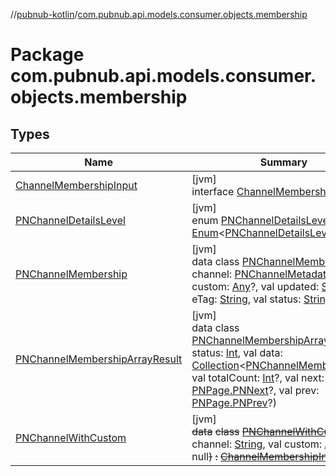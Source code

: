 //[pubnub-kotlin](../../index.md)/[com.pubnub.api.models.consumer.objects.membership](index.md)

# Package com.pubnub.api.models.consumer.objects.membership

## Types

| Name | Summary |
|---|---|
| [ChannelMembershipInput](-channel-membership-input/index.md) | [jvm]<br>interface [ChannelMembershipInput](-channel-membership-input/index.md) |
| [PNChannelDetailsLevel](-p-n-channel-details-level/index.md) | [jvm]<br>enum [PNChannelDetailsLevel](-p-n-channel-details-level/index.md) : [Enum](https://kotlinlang.org/api/latest/jvm/stdlib/kotlin/-enum/index.html)&lt;[PNChannelDetailsLevel](-p-n-channel-details-level/index.md)&gt; |
| [PNChannelMembership](-p-n-channel-membership/index.md) | [jvm]<br>data class [PNChannelMembership](-p-n-channel-membership/index.md)(val channel: [PNChannelMetadata](../com.pubnub.api.models.consumer.objects.channel/-p-n-channel-metadata/index.md)?, val custom: [Any](https://kotlinlang.org/api/latest/jvm/stdlib/kotlin/-any/index.html)?, val updated: [String](https://kotlinlang.org/api/latest/jvm/stdlib/kotlin/-string/index.html), val eTag: [String](https://kotlinlang.org/api/latest/jvm/stdlib/kotlin/-string/index.html), val status: [String](https://kotlinlang.org/api/latest/jvm/stdlib/kotlin/-string/index.html)?) |
| [PNChannelMembershipArrayResult](-p-n-channel-membership-array-result/index.md) | [jvm]<br>data class [PNChannelMembershipArrayResult](-p-n-channel-membership-array-result/index.md)(val status: [Int](https://kotlinlang.org/api/latest/jvm/stdlib/kotlin/-int/index.html), val data: [Collection](https://kotlinlang.org/api/latest/jvm/stdlib/kotlin.collections/-collection/index.html)&lt;[PNChannelMembership](-p-n-channel-membership/index.md)&gt;, val totalCount: [Int](https://kotlinlang.org/api/latest/jvm/stdlib/kotlin/-int/index.html)?, val next: [PNPage.PNNext](../com.pubnub.api.models.consumer.objects/-p-n-page/-p-n-next/index.md)?, val prev: [PNPage.PNPrev](../com.pubnub.api.models.consumer.objects/-p-n-page/-p-n-prev/index.md)?) |
| [PNChannelWithCustom](-p-n-channel-with-custom/index.md) | [jvm]<br>~~data~~ ~~class~~ [~~PNChannelWithCustom~~](-p-n-channel-with-custom/index.md)~~(~~val channel: [String](https://kotlinlang.org/api/latest/jvm/stdlib/kotlin/-string/index.html), val custom: [Any](https://kotlinlang.org/api/latest/jvm/stdlib/kotlin/-any/index.html)? = null~~)~~ ~~:~~ [~~ChannelMembershipInput~~](-channel-membership-input/index.md) |
